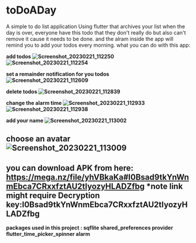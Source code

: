 # toDoADay
A simple to do list application Using flutter that archives your list when the day is over,
everyone have this todo that they don't  really do  but also can't remove it cause it needs to be done.
and the alram inside the app will remind you to add your todos every morning.
what you can do with this app:



<b>add todos<b/>
![Screenshot_20230221_112250](https://user-images.githubusercontent.com/47139547/220303580-5d27f86c-372c-4497-9aa4-8cb8df7f478c.jpg)
![Screenshot_20230221_112254](https://user-images.githubusercontent.com/47139547/220303880-3b467eaa-b0a4-42bb-aaf2-3cbacc33f87b.jpg)


<b>set a remainder notification for you todos 
![Screenshot_20230221_112609](https://user-images.githubusercontent.com/47139547/220304504-4d80e17f-bf95-4027-9b00-d72334526b21.jpg)

<b>delete todos
![Screenshot_20230221_112839](https://user-images.githubusercontent.com/47139547/220304764-284e1cb0-cf00-4bce-bd3b-549df829a7db.jpg)

<b>change the alarm time
![Screenshot_20230221_112933](https://user-images.githubusercontent.com/47139547/220306010-252e8e0f-794b-49b3-980a-cf1b20c11260.jpg)
![Screenshot_20230221_112938](https://user-images.githubusercontent.com/47139547/220306045-886eaa1a-0bd0-4c1e-b198-fd2999a73d32.jpg)

<b>add your name
![Screenshot_20230221_113002](https://user-images.githubusercontent.com/47139547/220307679-294f2327-87f6-4bb6-a16b-952b4b60943e.jpg)

<b>choose an avatar
![Screenshot_20230221_113009](https://user-images.githubusercontent.com/47139547/220307722-56277226-a42f-4433-8df0-21367d42c70f.jpg)
-----------------------------------------------------
you can download APK from here:
https://mega.nz/file/yhVBkaKa#I0Bsad9tkYnWnmEbca7CRxxfztAU2tIyozyHLADZfbg
*note link might require Decryption key:I0Bsad9tkYnWnmEbca7CRxxfztAU2tIyozyHLADZfbg
-----------------------------------------------------
packages used in this project :
sqflite
shared_preferences
provider
flutter_time_picker_spinner
alarm

